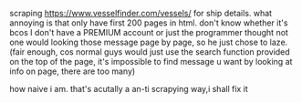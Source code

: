 scraping https://www.vesselfinder.com/vessels/ for ship details. what annoying is that only have first 200 pages in html. don't know whether it's bcos I don't have a PREMIUM account or just the programmer thought not one would looking those message page by page, so he just chose to laze.(fair enough, cos normal guys would just use the search function provided on the top of the page, it's impossible to find message u want by looking at info on page, there are too many)

how naive i am. that's acutally a an-ti scrapying way,i shall fix it
